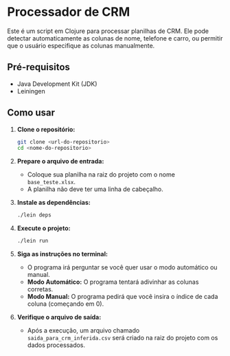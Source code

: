 # Processador de CRM

Este é um script em Clojure para processar planilhas de CRM. Ele pode detectar automaticamente as colunas de nome, telefone e carro, ou permitir que o usuário especifique as colunas manualmente.

## Pré-requisitos

- Java Development Kit (JDK)
- Leiningen

## Como usar

1. **Clone o repositório:**

   ```bash
   git clone <url-do-repositorio>
   cd <nome-do-repositorio>
   ```

2. **Prepare o arquivo de entrada:**

   - Coloque sua planilha na raiz do projeto com o nome `base_teste.xlsx`.
   - A planilha não deve ter uma linha de cabeçalho.

3. **Instale as dependências:**

   ```bash
   ./lein deps
   ```

4. **Execute o projeto:**

   ```bash
   ./lein run
   ```

5. **Siga as instruções no terminal:**

   - O programa irá perguntar se você quer usar o modo automático ou manual.
   - **Modo Automático:** O programa tentará adivinhar as colunas corretas.
   - **Modo Manual:** O programa pedirá que você insira o índice de cada coluna (começando em 0).

6. **Verifique o arquivo de saída:**

   - Após a execução, um arquivo chamado `saida_para_crm_inferida.csv` será criado na raiz do projeto com os dados processados.
